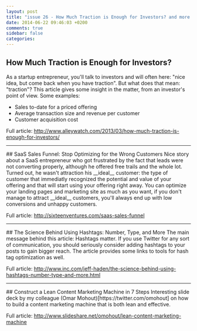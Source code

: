 ```yaml
---
layout: post
title: "issue 26 - How Much Traction is Enough for Investors? and more inspiration for growth"
date: 2014-06-22 09:46:03 +0200
comments: true
sidebar: false
categories: 
---
```

## How Much Traction is Enough for Investors?
As a startup entrepreneur, you'll talk to investors and will often here: "nice idea, but come back when you have traction". But what does that mean: "traction"? This article gives some insight in the matter, from an investor's point of view. Some examples:

* Sales to-date for a priced offering
* Average transaction size and revenue per customer
* Customer acquisition cost

Full article: http://www.alleywatch.com/2013/03/how-much-traction-is-enough-for-investors/

<hr>
## SaaS Sales Funnel: Stop Optimizing for the Wrong Customers
Nice story about a SaaS entrepreneur who got frustrated by the fact that leads were not converting properly, although he offered free trails and the whole lot. Turned out, he wasn't attraction his __ideal__ customer: the type of customer that immediatly recognized the potential and value of your offering and that will start using your offering right away. You can optimize your landing pages and marketing site as much as you want, if you don't manage to attract __ideal__ customers, you'll always end up with low conversions and unhappy customers. 

Full article: http://sixteenventures.com/saas-sales-funnel

<hr>
## The Science Behind Using Hashtags: Number, Type, and More
The main message behind this article: Hashtags matter. If you use Twitter for any sort of communication, you should seriously consider adding hashtags to your posts to gain bigger reach. The article provides some links to tools for hash tag optimization as well.

Full article: http://www.inc.com/jeff-haden/the-science-behind-using-hashtags-number-type-and-more.html

<hr>
## Construct a Lean Content Marketing Machine in 7 Steps
Interesting slide deck by my colleague (Omar Mohout)[https://twitter.com/omohout] on how to build a content marketing machine that is both lean and effective.

Full article: http://www.slideshare.net/omohout/lean-content-marketing-machine